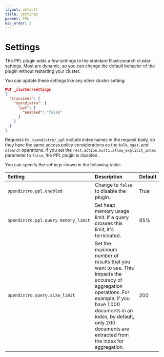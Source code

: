 ```yaml
---
layout: default
title: Settings
parent: PPL
nav_order: 3
---
```


# Settings

The PPL plugin adds a few settings to the standard Elasticsearch cluster settings. Most are dynamic, so you can change the default behavior of the plugin without restarting your cluster.

You can update these settings like any other cluster setting:

```json
PUT _cluster/settings
{
  "transient": {
    "opendistro": {
      "ppl": {
        "enabled": "false"
      }
    }
  }
}
```

Requests to `_opendistro/_ppl` include index names in the request body, so they have the same access policy considerations as the `bulk`, `mget`, and `msearch` operations. If you set the `rest.action.multi.allow_explicit_index` parameter to `false`, the PPL plugin is disabled.

You can specify the settings shown in the following table:

Setting | Description | Default
:--- | :--- | :---
`opendistro.ppl.enabled` | Change to `false` to disable the plugin. | True
`opendistro.ppl.query.memory_limit` | Set heap memory usage limit. If a query crosses this limit, it's terminated. | 85%
`opendistro.query.size_limit` | Set the maximum number of results that you want to see. This impacts the accuracy of aggregation operations. For example, if you have 1000 documents in an index, by default, only 200 documents are extracted from the index for aggregation. | 200
